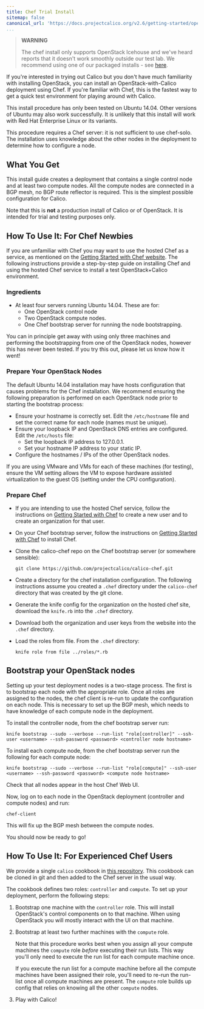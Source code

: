 ```yaml
---
title: Chef Trial Install
sitemap: false 
canonical_url: 'https://docs.projectcalico.org/v2.6/getting-started/openstack/installation/chef'
...
```


> **WARNING**
>
> The chef install only supports OpenStack Icehouse and we've heard
> reports that it doesn't work smoothly outside our test lab. We
> recommend using one of our packaged installs - see [here]({{site.baseurl}}/{{page.version}}/getting-started/openstack/installation/).
>

If you're interested in trying out Calico but you don't have much
familiarity with installing OpenStack, you can install an
OpenStack-with-Calico deployment using Chef. If you're familiar with
Chef, this is the fastest way to get a quick test environment for
playing around with Calico.

This install procedure has only been tested on Ubuntu 14.04. Other
versions of Ubuntu may also work successfully. It is unlikely that this
install will work with Red Hat Enterprise Linux or its variants.

This procedure requires a Chef server: it is not sufficient to use
chef-solo. The installation uses knowledge about the other nodes in the
deployment to determine how to configure a node.

## What You Get

This install guide creates a deployment that contains a single control
node and at least two compute nodes. All the compute nodes are connected
in a BGP mesh, no BGP route reflector is required. This is the simplest
possible configuration for Calico.

Note that this is **not** a production install of Calico or of
OpenStack. It is intended for trial and testing purposes only.

## How To Use It: For Chef Newbies

If you are unfamiliar with Chef you may want to use the hosted Chef as a
service, as mentioned on the [Getting Started with Chef
website](http://gettingstartedwithchef.com/). The following instructions
provide a step-by-step guide on installing Chef and using the hosted
Chef service to install a test OpenStack+Calico environment.

### Ingredients

-   At least four servers running Ubuntu 14.04. These are for:
    -   One OpenStack control node
    -   Two OpenStack compute nodes.
    -   One Chef bootstrap server for running the node bootstrapping.

You can in principle get away with using only three machines and
performing the bootstrapping from one of the OpenStack nodes, however
this has never been tested. If you try this out, please let us know how
it went!

### Prepare Your OpenStack Nodes

The default Ubuntu 14.04 installation may have hosts configuration that
causes problems for the Chef installation. We recommend ensuring the
following preparation is performed on each OpenStack node prior to
starting the bootstrap process:

-   Ensure your hostname is correctly set. Edit the `/etc/hostname`
    file and set the correct name for each node (names must
    be unique).
-   Ensure your loopback IP and OpenStack DNS entries are configured.
    Edit the `/etc/hosts` file:
    - Set the loopback IP address to 127.0.0.1.
    - Set your hostname IP address to your static IP.
-   Configure the hostnames / IPs of the other OpenStack nodes.

If you are using VMware and VMs for each of these machines (for
testing), ensure the VM setting allows the VM to expose hardware
assisted virtualization to the guest OS (setting under the CPU
configuration).

### Prepare Chef

-   If you are intending to use the hosted Chef service, follow the
    instructions on [Getting Started with
    Chef](http://gettingstartedwithchef.com/) to create a new user and
    to create an organization for that user.
-   On your Chef bootstrap server, follow the instructions on [Getting
    Started with Chef](http://gettingstartedwithchef.com/) to
    install Chef.
-   Clone the calico-chef repo on the Chef bootstrap server (or
    somewhere sensible):

        git clone https://github.com/projectcalico/calico-chef.git

-   Create a directory for the chef installation configuration. The
    following instructions assume you created a `.chef` directory under
    the `calico-chef` directory that was created by the git clone.
-   Generate the knife config for the organization on the hosted chef
    site, download the `knife.rb` into the `.chef` directory.
-   Download both the organization and user keys from the website into
    the `.chef` directory.
-   Load the roles from file. From the `.chef` directory:

        knife role from file ../roles/*.rb

## Bootstrap your OpenStack nodes

Setting up your test deployment nodes is a two-stage process. The first
is to bootstrap each node with the appropriate role. Once all roles are
assigned to the nodes, the chef client is re-run to update the
configuration on each node. This is necessary to set up the BGP mesh,
which needs to have knowledge of each compute node in the deployment.

To install the controller node, from the chef bootstrap server run:

    knife bootstrap --sudo --verbose --run-list "role[controller]" --ssh-user <username> --ssh-password <password> <controller node hostname>

To install each compute node, from the chef bootstrap server run the
following for each compute node:

    knife bootstrap --sudo --verbose --run-list "role[compute]" --ssh-user <username> --ssh-password <password> <compute node hostname>

Check that all nodes appear in the host Chef Web UI.

Now, log on to each node in the OpenStack deployment (controller and
compute nodes) and run:

    chef-client

This will fix up the BGP mesh between the compute nodes.

You should now be ready to go!

## How To Use It: For Experienced Chef Users

We provide a single `calico` cookbook in [this
repository](https://github.com/projectcalico/calico-chef). This cookbook
can be cloned in git and then added to the Chef server in the usual way.

The cookbook defines two roles: `controller` and `compute`. To set up
your deployment, perform the following steps:

1.  Bootstrap one machine with the `controller` role. This will install
    OpenStack's control components on to that machine. When using
    OpenStack you will mostly interact with the UI on that machine.
2.  Bootstrap at least two further machines with the `compute` role.

    Note that this procedure works best when you assign all your compute
    machines the `compute` role *before* executing their run lists. This
    way you'll only need to execute the run list for each compute
    machine once.

    If you execute the run list for a compute machine before all the
    compute machines have been assigned their role, you'll need to
    re-run the run-list once all compute machines are present. The
    `compute` role builds up config that relies on knowing all the other
    `compute` nodes.

3.  Play with Calico!
